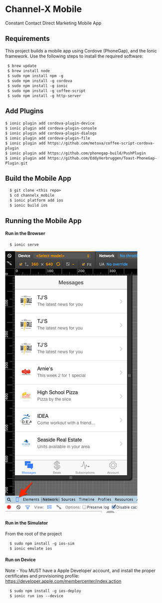 Channel-X Mobile
===============

Constant Contact Direct Marketing Mobile App

## Requirements

This project builds a mobile app using Cordove (PhoneGap), and the Ionic framework.
Use the following steps to install the required software:

```  
 $ brew update
 $ brew install node
 $ sudo npm install npm -g
 $ sudo npm install -g cordova
 $ sudo npm install -g ionic
 $ sudo npm install -g coffee-script
 $ sudo npm install -g http-server
```

## Add Plugins
```
$ ionic plugin add cordova-plugin-device
$ ionic plugin add cordova-plugin-console
$ ionic plugin add cordova-plugin-dialogs    
$ ionic plugin add cordova-plugin-file
$ ionic plugin add https://github.com/metova/coffee-script-cordova-plugin
$ ionic plugin add https://github.com/phonegap-build/PushPlugin
$ ionic plugin add https://github.com/EddyVerbruggen/Toast-PhoneGap-Plugin.git
```


## Build the Mobile App

```
  $ git clone <this repo>
  $ cd channelx_mobile
  $ ionic platform add ios
  $ ionic build ios
```

## Running the Mobile App

#### Run in the Browser
```
  $ ionic serve
```

![screen shot](doc/mobile_view_chrome.png "Screen Shot")


#### Run in the Simulator 
From the root of the project
```
  $ sudo npm install -g ios-sim
  $ ionic emulate ios
```

#### Run on Device
Note - You MUST have a Apple Developer account, and install the proper certificates and provisioning profile: https://developer.apple.com/membercenter/index.action 
```
  $ sudo npm install -g ios-deploy
  $ ionic run ios --device
```


